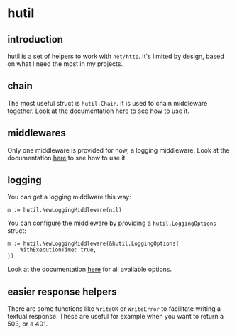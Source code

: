 hutil
======

introduction
------------

hutil is a set of helpers to work with `net/http`. It's limited by design, based on what I need the most in my projects.

chain
-----

The most useful struct is `hutil.Chain`. It is used to chain middleware together. Look at the documentation [here](https://godoc.org/github.com/vrischmann/hutil#Chain) to see how to use it.

middlewares
-----------

Only one middleware is provided for now, a logging middleware. Look at the documentation [here](https://godoc.org/github.com/vrischmann/hutil#Chain) to see how to use it.

logging
-------

You can get a logging middlware this way:

    m := hutil.NewLoggingMiddleware(nil)

You can configure the middleware by providing a `hutil.LoggingOptions` struct:

    m := hutil.NewLoggingMiddleware(&hutil.LoggingOptions{
        WithExecutionTime: true,
    })

Look at the documentation [here](https://godoc.org/github.com/vrischmann/hutil#LoggingOptions) for all available options.

easier response helpers
-----------------------

There are some functions like `WriteOK` or `WriteError` to facilitate writing a textual response. These are useful for example when you want to return a 503, or a 401.
